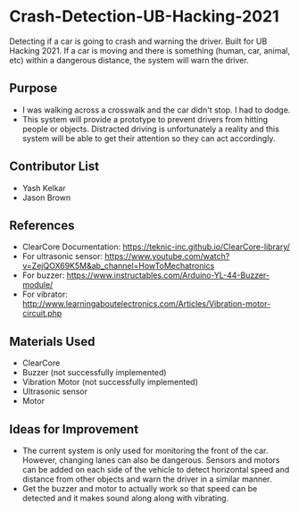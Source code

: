# Crash-Detection-UB-Hacking-2021
Detecting if a car is going to crash and warning the driver. Built for UB Hacking 2021. If a car is moving and there is something (human, car, animal, etc) within a dangerous distance, the system will warn the driver. 

## Purpose
- I was walking across a crosswalk and the car didn't stop. I had to dodge. 
- This system will provide a prototype to prevent drivers from hitting people or objects. Distracted driving is unfortunately a reality and this system will be able to get their attention so they can act accordingly. 

## Contributor List
- Yash Kelkar
- Jason Brown

## References
- ClearCore Documentation: https://teknic-inc.github.io/ClearCore-library/
- For ultrasonic sensor: https://www.youtube.com/watch?v=ZejQOX69K5M&ab_channel=HowToMechatronics
- For buzzer: https://www.instructables.com/Arduino-YL-44-Buzzer-module/
- For vibrator: http://www.learningaboutelectronics.com/Articles/Vibration-motor-circuit.php

## Materials Used
- ClearCore
- Buzzer (not successfully implemented)
- Vibration Motor (not successfully implemented)
- Ultrasonic sensor
- Motor

## Ideas for Improvement
- The current system is only used for monitoring the front of the car. However, changing lanes can also be dangerous. Sensors and motors can be added on each side of the vehicle to detect horizontal speed and distance from other objects and warn the driver in a similar manner.
- Get the buzzer and motor to actually work so that speed can be detected and it makes sound along along with vibrating.
